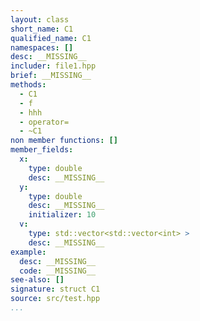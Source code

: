 ```yaml
---
layout: class
short_name: C1
qualified_name: C1
namespaces: []
desc: __MISSING__
includer: file1.hpp
brief: __MISSING__
methods:
  - C1
  - f
  - hhh
  - operator=
  - ~C1
non member functions: []
member_fields:
  x:
    type: double
    desc: __MISSING__
  y:
    type: double
    desc: __MISSING__
    initializer: 10
  v:
    type: std::vector<std::vector<int> >
    desc: __MISSING__
example:
  desc: __MISSING__
  code: __MISSING__
see-also: []
signature: struct C1
source: src/test.hpp
...
```

